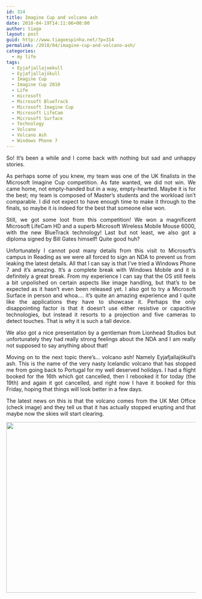 ```yaml
---
id: 314
title: Imagine Cup and volcano ash
date: 2010-04-19T14:11:06+00:00
author: tiago
layout: post
guid: http://www.tiagoespinha.net/?p=314
permalink: /2010/04/imagine-cup-and-volcano-ash/
categories:
  - my life
tags:
  - Eyjafjallajoekull
  - Eyjafjallajökull
  - Imagine Cup
  - Imagine Cup 2010
  - Life
  - microsoft
  - Microsoft BlueTrack
  - Microsoft Imagine Cup
  - Microsoft LifeCam
  - Microsoft Surface
  - Technology
  - Volcano
  - Volcano Ash
  - Windows Phone 7
---
```

<p style="text-align: justify;">
  So! It&#8217;s been a while and I come back with nothing but sad and unhappy stories.
</p>

<p style="text-align: justify;">
  As perhaps some of you knew, my team was one of the UK finalists in the Microsoft Imagine Cup competition. As fate wanted, we did not win. We came home, not empty-handed but in a way, empty-hearted. Maybe it is for the best; my team is composed of Master&#8217;s students and the workload isn&#8217;t comparable. I did not expect to have enough time to make it through to the finals, so maybe it is indeed for the best that someone else won.
</p>

<p style="text-align: justify;">
  Still, we got some loot from this competition! We won a magnificent Microsoft LifeCam HD and a superb Microsoft Wireless Mobile Mouse 6000, with the new BlueTrack technology! Last but not least, we also got a diploma signed by Bill Gates himself! Quite good huh?
</p>

<p style="text-align: justify;">
  Unfortunately I cannot post many details from this visit to Microsoft&#8217;s campus in Reading as we were all forced to sign an NDA to prevent us from leaking the latest details. All that I can say is that I&#8217;ve tried a Windows Phone 7 and it&#8217;s amazing. It&#8217;s a complete break with Windows Mobile and it is definitely a great break. From my experience I can say that the OS still feels a bit unpolished on certain aspects like image handling, but that&#8217;s to be expected as it hasn&#8217;t even been released yet. I also got to try a Microsoft Surface in person and whoa&#8230;. it&#8217;s quite an amazing experience and I quite like the applications they have to showcase it. Perhaps the only disappointing factor is that it doesn&#8217;t use either resistive or capacitive technologies, but instead it resorts to a projection and five cameras to detect touches. That is why it is such a tall device.
</p>

<p style="text-align: justify;">
  We also got a nice presentation by a gentleman from Lionhead Studios but unfortunately they had really strong feelings about the NDA and I am really not supposed to say anything about that!
</p>

<p style="text-align: justify;">
  Moving on to the next topic there&#8217;s&#8230; volcano ash! Namely Eyjafjallajökull&#8217;s ash. This is the name of the very nasty Icelandic volcano that has stopped me from going back to Portugal for my well deserved holidays. I had a flight booked for the 16th which got cancelled, then I rebooked it for today (the 19th) and again it got cancelled, and right now I have it booked for this Friday, hoping that things will look better in a few days.
</p>

<p style="text-align: justify;">
  The latest news on this is that the volcano comes from the UK Met Office (check image) and they tell us that it has actually stopped erupting and that maybe now the skies will start clearing.
</p>

<p style="text-align: justify;">
  <a href="http://www.tiagoespinha.net/wp-content/uploads/2010/04/VAG_1271676889.png" rel="lightbox[314]" title="VAG_1271676889"><img class="alignnone size-full wp-image-317" title="VAG_1271676889" src="http://www.tiagoespinha.net/wp-content/uploads/2010/04/VAG_1271676889.png" alt="" width="640" height="453" /></a>
</p>
